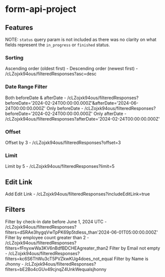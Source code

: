# form-api-project

## Features

NOTE: `status` query param is not included as there was no clarity on what fields represent the `in_progress` or `finished` status.

### Sorting
Ascending order (oldest first) - 
Descending order (newest first) - /cLZojxk94ous/filteredResponses?asc=desc

### Date Range Filter
Both beforeDate & afterDate - /cLZojxk94ous/filteredResponses?beforeDate='2024-02-24T00:00:00.000Z'&afterDate='2024-06-24T00:00:00.000Z'
Only beforeDate - /cLZojxk94ous/filteredResponses?beforeDate='2024-02-24T00:00:00.000Z'
Only afterDate - /cLZojxk94ous/filteredResponses?afterDate='2024-02-24T00:00:00.000Z'

### Offset
Offset by 3 - /cLZojxk94ous/filteredResponses?offset=3

### Limit
Limit by 5 - /cLZojxk94ous/filteredResponses?limit=5

## Edit Link
Add Edit Link - /cLZojxk94ous/filteredResponses?includeEditLink=true

## Filters
Filter by check-in date before June 1, 2024 UTC - /cLZojxk94ous/filteredResponses?filters=dSRAe3hygqVwTpPK69p5tdless_than'2024-06-01T05:00:00.000Z'
Filter by employee count greater than 2 - /cLZojxk94ous/filteredResponses?filters=fFnyxwWa3KV6nBdfBDCHEAgreater_than2
Filter by Email not empty - /cLZojxk94ous/filteredResponses?filters=kc6S6ThWu3cT5PVZkwKUg4does_not_equal
Filter by Name is Jhonny - /cLZojxk94ous/filteredResponses?filters=bE2Bo4cGUv49cjnqZ4UnkWequalsjhonny